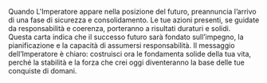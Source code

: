 Quando L'Imperatore appare nella posizione del futuro, preannuncia l’arrivo di una fase di sicurezza e consolidamento. Le tue azioni presenti, se guidate da responsabilità e coerenza, porteranno a risultati duraturi e solidi.  
Questa carta indica che il successo futuro sarà fondato sull’impegno, la pianificazione e la capacità di assumersi responsabilità. Il messaggio dell’Imperatore è chiaro: costruisci ora le fondamenta solide della tua vita, perché la stabilità e la forza che crei oggi diventeranno la base delle tue conquiste di domani.
